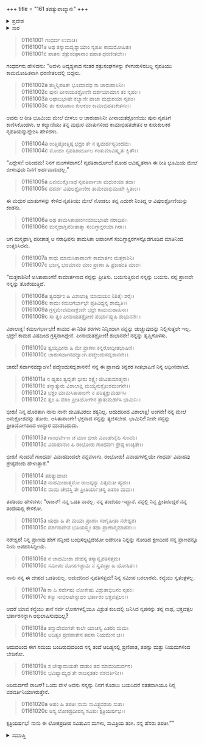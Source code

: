 +++
title = "161 ತಪತ್ಯುಪಾಖ್ಯಾನಃ"
+++

<details><summary>ಪ್ರವೇಶ</summary>


।।   ಓಂ ಓಂ ನಮೋ ನಾರಾಯಣಾಯ।।   ಶ್ರೀ ವೇದವ್ಯಾಸಾಯ ನಮಃ ।।

ಶ್ರೀ ಕೃಷ್ಣದ್ವೈಪಾಯನ ವೇದವ್ಯಾಸ ವಿರಚಿತ  

**ಶ್ರೀ ಮಹಾಭಾರತ**

**ಆದಿ ಪರ್ವ**

**ಚೈತ್ರರಥ ಪರ್ವ**

**ಅಧ್ಯಾಯ 161**

</details>


<details><summary>ಸಾರ</summary>

ತನ್ನ ತಂದೆ ಸೂರ್ಯನು ಅವಳನ್ನು ಸಂವರಣನಿಗೆ ಕೊಡಲು ಒಪ್ಪಿದರೆ ಅಭ್ಯಂತರವಿಲ್ಲವೆಂದು ತಪತಿಯು ಹೇಳುವುದು (1-20).

</details>


> 01161001 ಗಂಧರ್ವ ಉವಾಚ।  
01161001a ಅಥ ತಸ್ಯಾಮದೃಶ್ಯಾಯಾಂ ನೃಪತಿಃ ಕಾಮಮೋಹಿತಃ।  
01161001c ಪಾತನಃ ಶತ್ರುಸಂಘಾನಾಂ ಪಪಾತ ಧರಣೀತಲೇ।।

ಗಂಧರ್ವನು ಹೇಳಿದನು: “ಅವಳು ಅದೃಶ್ಯಳಾದ ನಂತರ ಶತ್ರುಸಂಘಗಳನ್ನು ಕೆಳಗುರುಳಿಸಬಲ್ಲ ನೃಪತಿಯು ಕಾಮಮೋಹಿತನಾಗಿ ಧರಣೀತಲದಲ್ಲಿ ಬಿದ್ದನು.

> 01161002a ತಸ್ಮಿನ್ನಿಪತಿತೇ ಭೂಮಾವಥ ಸಾ ಚಾರುಹಾಸಿನೀ।  
01161002c ಪುನಃ ಪೀನಾಯತಶ್ರೋಣೀ ದರ್ಶಯಾಮಾಸ ತಂ ನೃಪಂ।।  
01161003a ಅಥಾಬಭಾಷೇ ಕಲ್ಯಾಣೀ ವಾಚಾ ಮಧುರಯಾ ನೃಪಂ।  
01161003c ತಂ ಕುರೂಣಾಂ ಕುಲಕರಂ ಕಾಮಾಭಿಹತಚೇತಸಂ।।

ಅವನು ಆ ರೀತಿ ಭೂಮಿಯ ಮೇಲೆ ಬೀಳಲು ಆ ಚಾರುಹಾಸಿನೀ ಪೀನಾಯತಶ್ರೋಣಿಯು ಪುನಃ ನೃಪತಿಗೆ ಕಾಣಿಸಿಕೊಂಡಳು. ಆ ಕಲ್ಯಾಣಿಯು ತನ್ನ ಮಧುರ ಮಾತುಗಳಿಂದ ಕಾಮಾಭಿಹತಚೇತನ ಆ ಕುರುಕುಲಕರ ನೃಪತಿಯನ್ನುದ್ದೇಶಿಸಿ ಹೇಳಿದಳು.

> 01161004a ಉತ್ತಿಷ್ಠೋತ್ತಿಷ್ಠ ಭದ್ರಂ ತೇ ನ ತ್ವಮರ್ಹಸ್ಯರಿಂದಮ।  
01161004c ಮೋಹಂ ನೃಪತಿಶಾರ್ದೂಲ ಗಂತುಮಾವಿಷ್ಕೃತಃ ಕ್ಷಿತೌ।।

“ಎದ್ದೇಳು! ಅರಿಂದಮ! ನಿನಗೆ ಮಂಗಳವಾಗಲಿ! ನೃಪತಿಶಾರ್ದೂಲ! ಮೋಹ ಆವಿಷ್ಕೃತನಾಗಿ ಈ ರೀತಿ ಭೂಮಿಯ ಮೇಲೆ ಬೀಳುವುದು ನಿನಗೆ ಅರ್ಹವಾದುದಲ್ಲ.”

> 01161005a ಏವಮುಕ್ತೋಽಥ ನೃಪತಿರ್ವಾಚಾ ಮಧುರಯಾ ತದಾ।  
01161005c ದದರ್ಶ ವಿಪುಲಶ್ರೋಣೀಂ ತಾಮೇವಾಭಿಮುಖೇ ಸ್ಥಿತಾಂ।।

ಈ ಮಧುರ ಮಾತುಗಳನ್ನು ಕೇಳಿದ ನೃಪತಿಯು ಮೇಲೆ ನೋಡಲು ತನ್ನ ಎದುರೇ ನಿಂತಿದ್ದ ಆ ವಿಪುಲಶ್ರೋಣಿಯನ್ನು ಕಂಡನು.

> 01161006a ಅಥ ತಾಮಸಿತಾಪಾಂಗೀಮಾಬಭಾಷೇ ನರಾಧಿಪಃ।  
01161006c ಮನ್ಮಥಾಗ್ನಿಪರೀತಾತ್ಮಾ ಸಂದಿಗ್ಧಾಕ್ಷರಯಾ ಗಿರಾ।।

ಆಗ ಮನ್ಮಥಾಗ್ನಿ ಪರೀತಾತ್ಮ ಆ ನರಾಧಿಪನು ತಾಮಸಿತಾ ಅಪಾಂಗಿಗೆ ಸಂದಿಗ್ಧಾಕ್ಷರಗಳನ್ನೊಡಗೂಡಿದ ಮಾತಿನಿಂದ ಉತ್ತರಿಸಿದನು.

> 01161007a ಸಾಧು ಮಾಮಸಿತಾಪಾಂಗೇ ಕಾಮಾರ್ತಂ ಮತ್ತಕಾಶಿನಿ।  
01161007c ಭಜಸ್ವ ಭಜಮಾನಂ ಮಾಂ ಪ್ರಾಣಾ ಹಿ ಪ್ರಜಹಂತಿ ಮಾಂ।।

“ಮತ್ತಕಾಶಿನೀ! ಅಸಿತಾಪಾಂಗೇ! ಕಾಮಾರ್ತನಾದ ನನ್ನನ್ನು ಪ್ರೀತಿಸು. ಬಯಸುತ್ತಿರುವ ನನ್ನನ್ನು ಬಯಸು. ನನ್ನ ಪ್ರಾಣವೇ ನನ್ನನ್ನು ತೊರೆಯುತ್ತಿದೆ.

> 01161008a ತ್ವದರ್ಥಂ ಹಿ ವಿಶಾಲಾಕ್ಷಿ ಮಾಮಯಂ ನಿಶಿತೈಃ ಶರೈಃ।  
01161008c ಕಾಮಃ ಕಮಲಗರ್ಭಾಭೇ ಪ್ರತಿವಿಧ್ಯನ್ನ ಶಾಮ್ಯತಿ।।  
01161009a ಗ್ರಸ್ತಮೇವಮನಾಕ್ರಂದೇ ಭದ್ರೇ ಕಾಮಮಹಾಹಿನಾ।  
01161009c ಸಾ ತ್ವಂ ಪೀನಾಯತಶ್ರೋಣಿ ಪರ್ಯಾಪ್ನುಹಿ ಶುಭಾನನೇ।।

ವಿಶಾಲಾಕ್ಷಿ! ಕಮಲಗರ್ಭಾಭೇ! ಕಾಮದ ಈ ನಿಶಿತ ಶರಗಳು ನಿನ್ನಿಂದಾಗಿ ನನ್ನನ್ನು ಚುಚ್ಚುವುದನ್ನು ನಿಲ್ಲಿಸುತ್ತಲೇ ಇಲ್ಲ. ಭದ್ರೇ! ಕಾಮದ ವಿಷದಿಂದ ಗ್ರಸ್ತನಾಗಿದ್ದೇನೆ. ಪೀನಾಯತಶ್ರೋಣಿ! ಶುಭಾನನೇ! ನನ್ನನ್ನು ತೃಪ್ತಿಗೊಳಿಸು.

> 01161010a ತ್ವಯ್ಯಧೀನಾ ಹಿ ಮೇ ಪ್ರಾಣಾಃ ಕಿನ್ನರೋದ್ಗೀತಭಾಷಿಣಿ।  
01161010c ಚಾರುಸರ್ವಾನವದ್ಯಾಂಗಿ ಪದ್ಮೇಂದುಸದೃಶಾನನೇ।।

ಚಾರು! ಸರ್ವಾನವದ್ಯಾಂಗೀ! ಪದ್ಮೇಂದುಸದೃಶಾನನೇ! ನನ್ನ ಈ ಪ್ರಾಣವು ಕಿನ್ನರರ ಗೀತಭಾಷಿಣಿ ನಿನ್ನ ಅಧೀನವಾಗಿದೆ.

> 01161011a ನ ಹ್ಯಹಂ ತ್ವದೃತೇ ಭೀರು ಶಕ್ಷ್ಯೇ ಜೀವಿತುಮಾತ್ಮನಾ।   
01161011c ತಸ್ಮಾತ್ಕುರು ವಿಶಾಲಾಕ್ಷಿ ಮಯ್ಯನುಕ್ರೋಶಮಂಗನೇ।।  
01161012a ಭಕ್ತಂ ಮಾಮಸಿತಾಪಾಂಗೇ ನ ಪರಿತ್ಯಕ್ತುಮರ್ಹಸಿ।  
01161012c ತ್ವಂ ಹಿ ಮಾಂ ಪ್ರೀತಿಯೋಗೇನ ತ್ರಾತುಮರ್ಹಸಿ ಭಾಮಿನಿ।।

ಭೀರು! ನಿನ್ನ ಹೊರತಾಗಿ ನಾನು ನಾನೇ ಜೀವಿತವಿರಲು ಶಕ್ಯನಿಲ್ಲ. ಆದುದರಿಂದ ವಿಶಾಲಾಕ್ಷಿ! ಅಂಗನೇ! ನನ್ನ ಮೇಲೆ ಅನುಕ್ರೋಶವನ್ನು ತೋರು. ಅಸಿತಾಪಾಂಗೇ! ಭಕ್ತನಾದ ನನ್ನನ್ನು ತ್ಯಜಿಸಬೇಡ. ಭಾಮಿನೀ! ನೀನೇ ನನ್ನನ್ನು ಪ್ರೀತಿಯೋಗದಿಂದ ಉದ್ಧಾರ ಮಾಡಬಹುದು.

> 01161013a ಗಾಂಧರ್ವೇಣ ಚ ಮಾಂ ಭೀರು ವಿವಾಹೇನೈಹಿ ಸುಂದರಿ।  
01161013c ವಿವಾಹಾನಾಂ ಹಿ ರಂಭೋರು ಗಾಂಧರ್ವಃ ಶ್ರೇಷ್ಠ ಉಚ್ಯತೇ।।

ಭೀರು! ಸುಂದರಿ! ಗಾಂಧರ್ವ ವಿವಾಹದಿಂದಲೇ ನನ್ನವಳಾಗು. ರಂಭೋರು! ವಿವಾಹಗಳಲ್ಲಿಯೇ ಗಂಧರ್ವ ವಿವಾಹವು ಶ್ರೇಷ್ಠವೆಂದು ಹೇಳುತ್ತಾರೆ.”

> 01161014 ತಪತ್ಯುವಾಚ।  
01161014a ನಾಹಮೀಶಾತ್ಮನೋ ರಾಜನ್ಕನ್ಯಾ ಪಿತೃಮತೀ ಹ್ಯಹಂ।  
01161014c ಮಯಿ ಚೇದಸ್ತಿ ತೇ ಪ್ರೀತಿರ್ಯಾಚಸ್ವ ಪಿತರಂ ಮಮ।।

ತಪತಿಯು ಹೇಳಿದಳು: “ರಾಜನ್! ನನ್ನ ಒಡತಿ ನಾನಲ್ಲ. ನನ್ನ ತಂದೆಯು ಇದ್ದಾನೆ. ನನ್ನಲ್ಲಿ ನಿನ್ನ ಪ್ರೀತಿಯಿದ್ದರೆ ನನ್ನ ತಂದೆಯಲ್ಲಿ ಕೇಳಿಕೋ.

> 01161015a ಯಥಾ ಹಿ ತೇ ಮಯಾ ಪ್ರಾಣಾಃ ಸಂಗೃಹೀತಾ ನರೇಶ್ವರ।  
01161015c ದರ್ಶನಾದೇವ ಭೂಯಸ್ತ್ವಂ ತಥಾ ಪ್ರಾಣಾನ್ಮಮಾಹರಃ।।

ನರೇಶ್ವರ! ನಿನ್ನ ಪ್ರಾಣವು ಹೇಗೆ ನನ್ನಿಂದ ಬಂಧಿಸಲ್ಪಟ್ಟಿದೆಯೋ ಅದೇರೀತಿ ನಿನ್ನನ್ನು ನೋಡಿದ ಕ್ಷಣದಿಂದ ನನ್ನ ಪ್ರಾಣವನ್ನೂ ನೀನು ಅಪಹರಿಸಿದ್ದೀಯೆ.

> 01161016a ನ ಚಾಹಮೀಶಾ ದೇಹಸ್ಯ ತಸ್ಮಾನ್ನೃಪತಿಸತ್ತಮ।   
01161016c ಸಮೀಪಂ ನೋಪಗಚ್ಛಾಮಿ ನ ಸ್ವತಂತ್ರಾ ಹಿ ಯೋಷಿತಃ।।

ನಾನು ನನ್ನ ಈ ದೇಹದ ಒಡತಿಯಲ್ಲ. ಆದುದರಿಂದ ನೃಪತಿಸತ್ತಮ! ನಿನ್ನ ಸಮೀಪ ಬರಲಾರೆನು. ಕನ್ಯೆಯು ಸ್ವತಂತ್ರಳಲ್ಲ.

> 01161017a ಕಾ ಹಿ ಸರ್ವೇಷು ಲೋಕೇಷು ವಿಶ್ರುತಾಭಿಜನಂ ನೃಪಂ।  
01161017c ಕನ್ಯಾ ನಾಭಿಲಷೇನ್ನಾಥಂ ಭರ್ತಾರಂ ಭಕ್ತವತ್ಸಲಂ।।

ಆದರೆ ಯಾವ ಕನ್ಯೆಯು ತಾನೆ ಸರ್ವ ಲೋಕಗಳಲ್ಲಿಯೂ ವಿಶ್ರುತ ಕುಲದಲ್ಲಿ ಜನಿಸಿದ ನೃಪನನ್ನು ತನ್ನ ನಾಥ, ಭಕ್ತವತ್ಸಲ ಭರ್ತಾರನನ್ನಾಗಿ ಅಭಿಲಾಷಿಸುವುದಿಲ್ಲ?

> 01161018a ತಸ್ಮಾದೇವಂಗತೇ ಕಾಲೇ ಯಾಚಸ್ವ ಪಿತರಂ ಮಮ।  
01161018c ಆದಿತ್ಯಂ ಪ್ರಣಿಪಾತೇನ ತಪಸಾ ನಿಯಮೇನ ಚ।।

ಆದುದರಿಂದ ಈಗ ಸಮಯ ಬಂದಿರುವುದರಿಂದ ನನ್ನ ತಂದೆ ಆದಿತ್ಯನಲ್ಲಿ ಪ್ರಣಿಪಾತ, ತಪಸ್ಸು ಮತ್ತು ನಿಯಮಗಳಿಂದ ಬೇಡಿಕೋ.

> 01161019a ಸ ಚೇತ್ಕಾಮಯತೇ ದಾತುಂ ತವ ಮಾಮರಿಮರ್ದನ।   
01161019c ಭವಿಷ್ಯಾಮ್ಯಥ ತೇ ರಾಜನ್ಸತತಂ ವಶವರ್ತಿನೀ।।

ಅರಿಮರ್ದನ! ರಾಜನ್! ಒಂದು ವೇಳೆ ಅವನು ನನ್ನನ್ನು ನಿನಗೆ ಕೊಡಲು ಬಯಸಿದರೆ ಸತತವಾಗಿಯೂ ನಿನ್ನ ವಶವರ್ತಿನಿಯಾಗಿರುತ್ತೇನೆ.

> 01161020a ಅಹಂ ಹಿ ತಪತೀ ನಾಮ ಸಾವಿತ್ರ್ಯವರಜಾ ಸುತಾ।  
01161020c ಅಸ್ಯ ಲೋಕಪ್ರದೀಪಸ್ಯ ಸವಿತುಃ ಕ್ಷತ್ರಿಯರ್ಷಭ।।

ಕ್ಷತ್ರಿಯರ್ಷಭ! ನಾನು ಈ ಲೋಕಪ್ರದೀಪ ಸವಿತುವಿನ ಮಗಳು, ಸಾವಿತ್ರಿಯ ತಂಗಿ. ನನ್ನ ಹೆಸರು ತಪತೀ.””


<details><summary>ಸಮಾಪ್ತಿ</summary>


ಇತಿ ಶ್ರೀ ಮಹಾಭಾರತೇ ಆದಿಪರ್ವಣಿ ಚೈತ್ರರಥಪರ್ವಣಿ ತಪತ್ಯುಪಾಖ್ಯಾನೇ ಏಕಷಷ್ಟ್ಯಧಿಕಶತತಮೋಽಧ್ಯಾಯ:।।  
ಇದು ಶ್ರೀ ಮಹಾಭಾರತದಲ್ಲಿ ಆದಿಪರ್ವದಲ್ಲಿ ಚೈತ್ರಪರ್ವದಲ್ಲಿ ತಪತ್ಯುಪಾಖ್ಯಾನದಲ್ಲಿ ನೂರಾಅರವತ್ತೊಂದನೆಯ ಅಧ್ಯಾಯವು.




</details>

